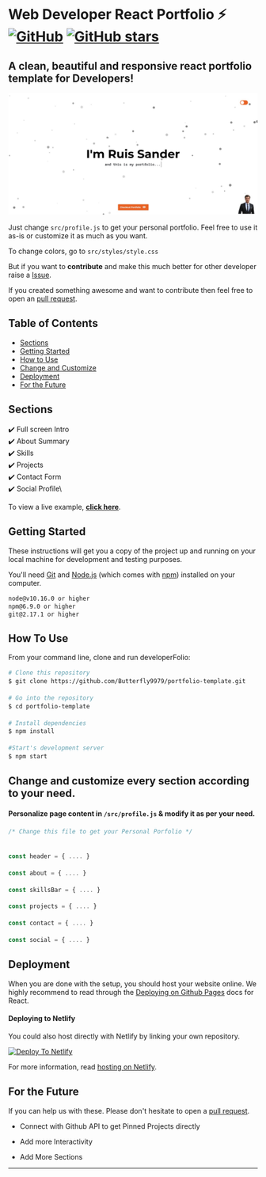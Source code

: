 # Web Developer React Portfolio ⚡️ [![GitHub](https://img.shields.io/github/license/Butterfly9979/portfolio-template?color=blue)](https://github.com/Butterfly9979/portfolio-template/blob/master/LICENSE) [![GitHub stars](https://img.shields.io/github/stars/Butterfly9979/portfolio-template)](https://github.com/Butterfly9979/portfolio-template/stargazers)

## A clean, beautiful and responsive react portfolio template for Developers!


<p align="center">
  <kbd>
<img src="https://github.com/Butterfly9979/Portfolio/blob/master/public/portfolio.jpg"></img>
  </kbd>
</p>


Just change `src/profile.js` to get your personal portfolio. Feel free to use it as-is or customize it as much as you want.

To change colors, go to `src/styles/style.css`

But if you want to **contribute** and make this much better for other developer raise a [Issue](https://github.com/Butterfly9979/portfolio-template/issues).


If you created something awesome and want to contribute then feel free to open an [pull request](https://github.com/Butterfly9979/portfolio-template/pulls).

## Table of Contents
- [Sections](#sections)
- [Getting Started](#getting-started)
- [How to Use](#how-to-use)
- [Change and Customize](#change-and-customize-every-section-according-to-your-need)
- [Deployment](#deployment)
- [For the Future](#for-the-future)
## Sections
✔️ Full screen Intro\
✔️ About Summary\
✔️ Skills\
✔️ Projects\
✔️ Contact Form\
✔️ Social Profile\

To view a live example, **[click here](https://Butterfly9979.netlify.app/)**.


## Getting Started

These instructions will get you a copy of the project up and running on your local machine for development and testing purposes.

You'll need [Git](https://git-scm.com) and [Node.js](https://nodejs.org/en/download/) (which comes with [npm](http://npmjs.com)) installed on your computer.

```
node@v10.16.0 or higher
npm@6.9.0 or higher
git@2.17.1 or higher
```


## How To Use 

From your command line, clone and run developerFolio:

```bash
# Clone this repository
$ git clone https://github.com/Butterfly9979/portfolio-template.git

# Go into the repository
$ cd portfolio-template

# Install dependencies
$ npm install

#Start's development server
$ npm start
```

## Change and customize every section according to your need.

#### Personalize page content in `/src/profile.js` & modify it as per your need.

```javascript
/* Change this file to get your Personal Porfolio */


const header = { .... }

const about = { .... }

const skillsBar = { .... }

const projects = { .... }

const contact = { .... }

const social = { .... }

```


## Deployment
When you are done with the setup, you should host your website online.
We highly recommend to read through the [Deploying on Github Pages](https://create-react-app.dev/docs/deployment/#github-pages) docs for React.


#### Deploying to Netlify

You could also host directly with Netlify by linking your own repository.

[![Deploy To Netlify](https://www.netlify.com/img/deploy/button.svg)](https://app.netlify.com/start/deploy?repository=https://github.com/Butterfly9979/portfolio-template)

For more information, read [hosting on Netlify](https://create-react-app.dev/docs/deployment/#netlify).


## For the Future
If you can help us with these. Please don't hesitate to open a [pull request](https://github.com/Butterfly9979/portfolio-template/pulls).

- Connect with Github API to get Pinned Projects directly

- Add more Interactivity

- Add More Sections

<!-- markdownlint-enable -->
<!-- prettier-ignore-end -->
<!-- ALL-CONTRIBUTORS-LIST:END -->

---
